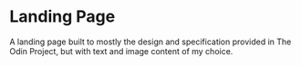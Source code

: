 # Landing Page

A landing page built to mostly the design and specification provided in The Odin Project, but with text and image content of my choice.